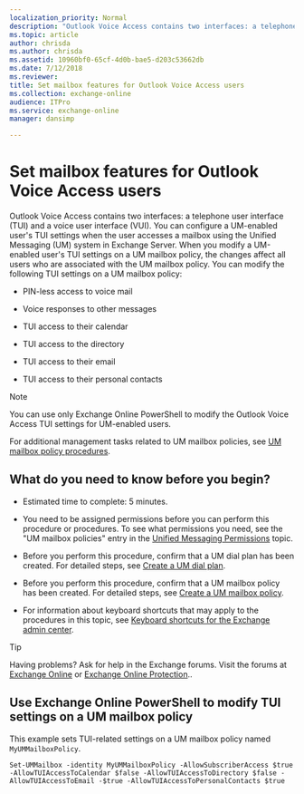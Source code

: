 ```yaml
---
localization_priority: Normal
description: "Outlook Voice Access contains two interfaces: a telephone user interface (TUI) and a voice user interface (VUI). You can configure a UM-enabled user's TUI settings when the user accesses a mailbox using the Unified Messaging (UM) system in Exchange Server. When you modify a UM-enabled user's TUI settings on a UM mailbox policy, the changes affect all users who are associated with the UM mailbox policy. You can modify the following TUI settings on a UM mailbox policy:"
ms.topic: article
author: chrisda
ms.author: chrisda
ms.assetid: 10960bf0-65cf-4d0b-bae5-d203c53662db
ms.date: 7/12/2018
ms.reviewer: 
title: Set mailbox features for Outlook Voice Access users
ms.collection: exchange-online
audience: ITPro
ms.service: exchange-online
manager: dansimp

---
```


# Set mailbox features for Outlook Voice Access users

Outlook Voice Access contains two interfaces: a telephone user interface (TUI) and a voice user interface (VUI). You can configure a UM-enabled user's TUI settings when the user accesses a mailbox using the Unified Messaging (UM) system in Exchange Server. When you modify a UM-enabled user's TUI settings on a UM mailbox policy, the changes affect all users who are associated with the UM mailbox policy. You can modify the following TUI settings on a UM mailbox policy:

- PIN-less access to voice mail

- Voice responses to other messages

- TUI access to their calendar

- TUI access to the directory

- TUI access to their email

- TUI access to their personal contacts

> [!NOTE]
> You can use only Exchange Online PowerShell to modify the Outlook Voice Access TUI settings for UM-enabled users.

For additional management tasks related to UM mailbox policies, see [UM mailbox policy procedures](../../voice-mail-unified-messaging/set-up-voice-mail/um-mailbox-policy-procedures.md).

## What do you need to know before you begin?

- Estimated time to complete: 5 minutes.

- You need to be assigned permissions before you can perform this procedure or procedures. To see what permissions you need, see the "UM mailbox policies" entry in the [Unified Messaging Permissions](https://technet.microsoft.com/library/d326c3bc-8f33-434a-bf02-a83cc26a5498.aspx) topic.

- Before you perform this procedure, confirm that a UM dial plan has been created. For detailed steps, see [Create a UM dial plan](../../voice-mail-unified-messaging/connect-voice-mail-system/create-um-dial-plan.md).

- Before you perform this procedure, confirm that a UM mailbox policy has been created. For detailed steps, see [Create a UM mailbox policy](../../voice-mail-unified-messaging/set-up-voice-mail/create-um-mailbox-policy.md).

- For information about keyboard shortcuts that may apply to the procedures in this topic, see [Keyboard shortcuts for the Exchange admin center](../../accessibility/keyboard-shortcuts-in-admin-center.md).

> [!TIP]
> Having problems? Ask for help in the Exchange forums. Visit the forums at [Exchange Online](https://go.microsoft.com/fwlink/p/?linkId=267542) or [Exchange Online Protection](https://go.microsoft.com/fwlink/p/?linkId=285351)..

## Use Exchange Online PowerShell to modify TUI settings on a UM mailbox policy

This example sets TUI-related settings on a UM mailbox policy named `MyUMMailboxPolicy`.

```
Set-UMMailbox -identity MyUMMailboxPolicy -AllowSubscriberAccess $true -AllowTUIAccessToCalendar $false -AllowTUIAccessToDirectory $false -AllowTUIAccessToEmail -$true -AllowTUIAccessToPersonalContacts $true
```



